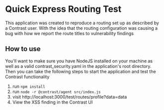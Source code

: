 <h1> Quick Express Routing Test </h1>

<p> This application was created to reproduce a routing set up as described by a Contrast user. 
With the idea that the routing configuration was causing a bug with how we report the route titles to vulnerability findings </p>

<h2> How to use </h2>
<p> You'll want to make sure you have NodeJS installed on your machine as well as a valid contrast_security.yaml in the application's root directory. Then you can take the following steps to start the application and test the Contrast functionality 

1. run `npm install`
2. run `node -r @contrast/agent src/index.js`
3. visit http://localhost:3000/test/routes/profile?data=data
4. View the XSS finding in the Contrast UI

</p>